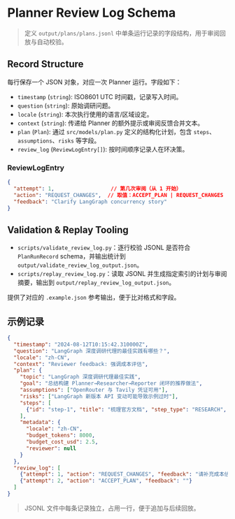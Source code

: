 # Planner Review Log Schema

> 定义 `output/plans/plans.jsonl` 中单条运行记录的字段结构，用于审阅回放与自动校验。

## Record Structure

每行保存一个 JSON 对象，对应一次 Planner 运行。字段如下：

- `timestamp` (`string`): ISO8601 UTC 时间戳，记录写入时间。
- `question` (`string`): 原始调研问题。
- `locale` (`string`): 本次执行使用的语言/区域设定。
- `context` (`string`): 传递给 Planner 的额外提示或审阅反馈合并文本。
- `plan` (`Plan`): 通过 `src/models/plan.py` 定义的结构化计划，包含 `steps`、`assumptions`、`risks` 等字段。
- `review_log` (`ReviewLogEntry[]`): 按时间顺序记录人在环决策。

### ReviewLogEntry

```json
{
  "attempt": 1,                  // 第几次审阅（从 1 开始）
  "action": "REQUEST_CHANGES",  // 取值：ACCEPT_PLAN | REQUEST_CHANGES | ABORT
  "feedback": "Clarify LangGraph concurrency story"
}
```

## Validation & Replay Tooling

- `scripts/validate_review_log.py`：逐行校验 JSONL 是否符合 `PlanRunRecord` schema，并输出统计到 `output/validate_review_log_output.json`。
- `scripts/replay_review_log.py`：读取 JSONL 并生成指定索引的计划与审阅摘要，输出到 `output/replay_review_log_output.json`。

提供了对应的 `.example.json` 参考输出，便于比对格式和字段。

## 示例记录

```json
{
  "timestamp": "2024-08-12T10:15:42.310000Z",
  "question": "LangGraph 深度调研代理的最佳实践有哪些？",
  "locale": "zh-CN",
  "context": "Reviewer feedback: 强调成本评估",
  "plan": {
    "topic": "LangGraph 深度调研代理最佳实践",
    "goal": "总结构建 Planner→Researcher→Reporter 闭环的推荐做法",
    "assumptions": ["OpenRouter 与 Tavily 凭证可用"],
    "risks": ["LangGraph 新版本 API 变动可能导致示例过时"],
    "steps": [
      {"id": "step-1", "title": "梳理官方文档", "step_type": "RESEARCH", "expected_outcome": "列出核心节点与状态模式"}
    ],
    "metadata": {
      "locale": "zh-CN",
      "budget_tokens": 8000,
      "budget_cost_usd": 2.5,
      "reviewer": null
    }
  },
  "review_log": [
    {"attempt": 1, "action": "REQUEST_CHANGES", "feedback": "请补充成本估算"},
    {"attempt": 2, "action": "ACCEPT_PLAN", "feedback": ""}
  ]
}
```

> JSONL 文件中每条记录独立，占用一行，便于追加与后续回放。

